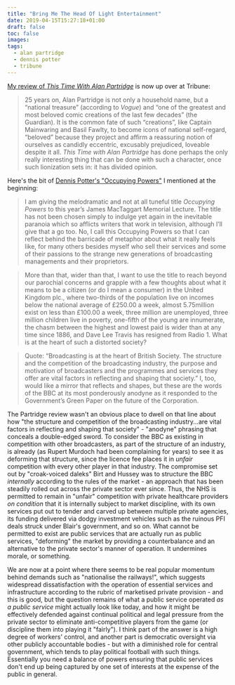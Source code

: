 ```yaml
---
title: "Bring Me The Head Of Light Entertainment"
date: 2019-04-15T15:27:18+01:00
draft: false
toc: false
images:
tags: 
  - alan partridge
  - dennis potter
  - tribune
---
```

[My review of _This Time With Alan Partridge_](https://tribunemag.co.uk/2019/04/bring-me-the-head-of-light-entertainment) is now up over at Tribune:

> 25 years on, Alan Partridge is not only a household name, but a “national treasure” (according to _Vogue_) and “one of the greatest and most beloved comic creations of the last few decades” (the Guardian). It is the common fate of such “creations”, like Captain Mainwaring and Basil Fawlty, to become icons of national self-regard, “beloved” because they project and affirm a reassuring notion of ourselves as candidly eccentric, excusably prejudiced, loveable despite it all. _This Time with Alan Partridge_ has done perhaps the only really interesting thing that can be done with such a character, once such lionization sets in: it has divided opinion.

Here's the bit of [Dennis Potter's "Occupying Powers"](http://www.thetvfestival.com/website/wp-content/uploads/2015/03/GEITF_MacTaggart_1993_Dennis_Potter.pdf) I mentioned at the beginning:

> I am giving the melodramatic and not at all tuneful title _Occupying Powers_ to this year’s James MacTaggart Memorial Lecture. The title has not been chosen simply to indulge yet again in the inevitable paranoia which so afflicts writers that work in television, although I’ll give that a go too. No, I call this Occupying Powers so that I can reflect behind the barricade of metaphor about what it really feels like, for many others besides myself who sell their services and some of their passions to the strange new generations of broadcasting managements and their proprietors. 

> More than that, wider than that, I want to use the title to reach beyond our parochial concerns and grapple with a few thoughts about what it means to be a citizen (or do I mean a consumer) in the United Kingdom plc., where two-thirds of the population live on incomes below the national average of £250.00 a week, almost 5.75million exist on less than £100.00 a week, three million are unemployed, three million children live in poverty, one-fifth of the young are innumerate, the chasm between the highest and lowest paid is wider than at any time since 1886, and Dave Lee Travis has resigned from Radio 1. What is at the heart of such a distorted society? 

> Quote: “Broadcasting is at the heart of British Society. The structure and the competition of the broadcasting industry, the purpose and motivation of broadcasters and the programmes and services they offer are vital factors in reflecting and shaping that society.” I, too, would like a mirror that reflects and shapes, but these are the words of the BBC at its most ponderously anodyne as it responded to the Government’s Green Paper on the future of the Corporation.

The Partridge review wasn't an obvious place to dwell on that line about how "the structure and competition of the broadcasting industry...are vital factors in reflecting and shaping that society" - "anodyne" phrasing that conceals a double-edged sword. To consider the BBC as existing in competition with other broadcasters, as part of the structure of an industry, is already (as Rupert Murdoch had been complaining for years) to see it as deforming that structure, since the licence fee places it in _unfair_ competition with every other player in that industry. The compromise set out by "croak-voiced daleks" Birt and Hussey was to structure the BBC _internally_ according to the rules of the market - an approach that has been steadily rolled out across the private sector ever since. Thus, the NHS is permitted to remain in "unfair" competition with private healthcare providers _on condition_ that it is internally subject to market discipline, with its own services put out to tender and carved up between multiple private agencies, its funding delivered via dodgy investment vehicles such as the ruinous PFI deals struck under Blair's government, and so on. What cannot be permitted to exist are public services that are actually run as public services, "deforming" the market by providing a counterbalance and an alternative to the private sector's manner of operation. It undermines morale, or something.

We are now at a point where there seems to be real popular momentum behind demands such as "nationalise the railways!", which suggests widespread dissatisfaction with the operation of essential services and infrastructure according to the rubric of marketised private provision - and this is good, but the question remains of what a public service operated _as a public service_ might actually look like today, and how it might be effectively defended against continual political and legal pressure from the private sector to eliminate anti-competitive players from the game (or discipline them into playing it "fairly"). I think part of the answer is a high degree of workers' control, and another part is democratic oversight via other publicly accountable bodies - but with a diminished role for central government, which tends to play political football with such things. Essentially you need a balance of powers ensuring that public services don't end up being captured by one set of interests at the expense of the public in general.
